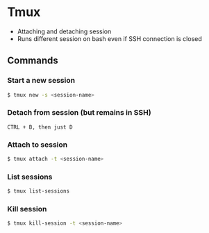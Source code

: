 # Tmux
- Attaching and detaching session
- Runs different session on bash even if SSH connection is closed

## Commands

### Start a new session
```bash
$ tmux new -s <session-name>
```

### Detach from session (but remains in SSH)
```
CTRL + B, then just D
```

### Attach to session 
```bash
$ tmux attach -t <session-name>
```

### List sessions
```bash
$ tmux list-sessions
```

### Kill session
```bash
$ tmux kill-session -t <session-name>
```